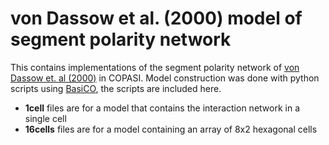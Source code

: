# von Dassow et al. (2000) model of segment polarity network

This contains implementations of the segment polarity network of [von Dassow et. al (2000)](https://doi.org/10.1038/35018085) in COPASI. Model construction was done with python scripts using [BasiCO](https://github.com/copasi/basico), the scripts are included here.

 - **1cell** files are for a model that contains the interaction network in a single cell
 - **16cells** files are for a model containing an array of 8x2 hexagonal cells

